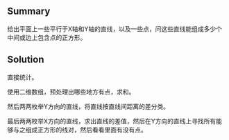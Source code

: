 ## Summary
给出平面上一些平行于X轴和Y轴的直线，以及一些点，问这些直线能组成多少个中间或边上包含点的正方形。
## Solution

直接统计。

使用二维数组，预处理出哪些地方有点，求和。

然后两两枚举Y方向的直线，将直线按直线间距离的差分类。

最后两两枚举X方向的直线，求出直线的差值，然后在Y方向的直线上寻找所有能够与之组成正方形的线对，然后看看里面有没有点。
